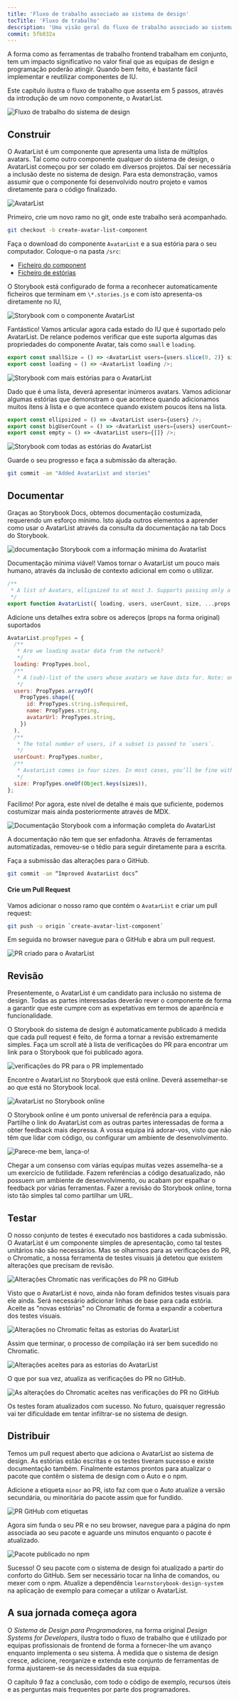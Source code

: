 ```yaml
---
title: 'Fluxo de trabalho associado ao sistema de design'
tocTitle: 'Fluxo de trabalho'
description: 'Uma visão geral do fluxo de trabalho associado ao sistema de design para programadores frontend'
commit: 5fb832a
---
```


A forma como as ferramentas de trabalho frontend trabalham em conjunto, tem um impacto significativo no valor final que as equipas de design e programação poderão atingir. Quando bem feito, é bastante fácil implementar e reutilizar componentes de IU. 

Este capítulo ilustra o fluxo de trabalho que assenta em 5 passos, através 
da introdução de um novo componente, o AvatarList.

![Fluxo de trabalho do sistema de design](/design-systems-for-developers/design-system-workflow-horizontal.jpg)

## Construir

O AvatarList é um componente que apresenta uma lista de múltiplos avatars. Tal como outro componente qualquer do sistema de design, o AvatarList começou por ser colado em diversos projetos. Daí ser necessária a inclusão deste no sistema de design. Para esta demonstração, vamos assumir que o componente foi desenvolvido noutro projeto e vamos diretamente para o código finalizado.

![AvatarList](/design-systems-for-developers/AvatarList.jpg)

Primeiro, crie um novo ramo no git, onde este trabalho será acompanhado.

```bash
git checkout -b create-avatar-list-component
```

Faça o download do componente `AvatarList` e a sua estória para o seu computador. Coloque-o na pasta `/src`:

- [Ficheiro do component](https://raw.githubusercontent.com/chromaui/learnstorybook-design-system/2347a5e8b27635f39091728d0845ff7a2ded3699/src/AvatarList.js)
- [Ficheiro de estórias](https://raw.githubusercontent.com/chromaui/learnstorybook-design-system/2347a5e8b27635f39091728d0845ff7a2ded3699/src/AvatarList.stories.js)

O Storybook está configurado de forma a reconhecer automaticamente ficheiros que terminam em `\*.stories.js` e com isto apresenta-os diretamente no IU,

![Storybook com o componente AvatarList](/design-systems-for-developers/storybook-with-avatarlist.png)

Fantástico! Vamos articular agora cada estado do IU que é suportado pelo AvatarList. De relance podemos verificar que este suporta algumas das propriedades do componente Avatar, tais como `small` e `loading`.

```javascript
export const smallSize = () => <AvatarList users={users.slice(0, 2)} size="small" />;
export const loading = () => <AvatarList loading />;
```

![Storybook com mais estórias para o AvatarList](/design-systems-for-developers/storybook-with-avatarlist-loading.png)

Dado que é uma lista, deverá apresentar inúmeros avatars. Vamos adicionar algumas estórias que demonstram o que acontece quando adicionamos muitos itens à lista e o que acontece quando existem poucos itens na lista.

```javascript
export const ellipsized = () => <AvatarList users={users} />;
export const bigUserCount = () => <AvatarList users={users} userCount={100} />;
export const empty = () => <AvatarList users={[]} />;
```

![Storybook com todas as estórias do AvatarList](/design-systems-for-developers/storybook-with-all-avatarlist-stories.png)

Guarde o seu progresso e faça a submissão da alteração.

```bash
git commit -am "Added AvatarList and stories"
```

## Documentar

Graças ao Storybook Docs, obtemos documentação costumizada, requerendo um esforço mínimo. Isto ajuda outros elementos a aprender como usar o AvatarList através da consulta da documentação na tab Docs do Storybook.

![documentação Storybook com a informação mínima do Avatarlist](/design-systems-for-developers/storybook-docs-minimal-avatarlist.png)

Documentação mínima viável! Vamos tornar o AvatarList um pouco mais humano, através da inclusão de contexto adicional em como o utilizar.

```javascript
/**
 * A list of Avatars, ellipsized to at most 3. Supports passing only a subset of the total user count.
 */
export function AvatarList({ loading, users, userCount, size, ...props }) {
```

Adicione uns detalhes extra sobre os adereços (props na forma original) suportados

```javascript
AvatarList.propTypes = {
  /**
   * Are we loading avatar data from the network?
   */
  loading: PropTypes.bool,
  /**
   * A (sub)-list of the users whose avatars we have data for. Note: only 3 will be displayed.
   */
  users: PropTypes.arrayOf(
    PropTypes.shape({
      id: PropTypes.string.isRequired,
      name: PropTypes.string,
      avatarUrl: PropTypes.string,
    })
  ),
  /**
   * The total number of users, if a subset is passed to `users`.
   */
  userCount: PropTypes.number,
  /**
   * AvatarList comes in four sizes. In most cases, you’ll be fine with `medium`.
   */
  size: PropTypes.oneOf(Object.keys(sizes)),
};
```
Facílimo! Por agora, este nível de detalhe é mais que suficiente, podemos costumizar mais ainda posteriormente através de MDX.

![Documentação Storybook com a informação completa do AvatarList](/design-systems-for-developers/storybook-docs-full-avatarlist.png)

A documentação não tem que ser enfadonha. Através de ferramentas automatizadas, removeu-se o tédio para seguir diretamente para a escrita.

Faça a submissão das alterações para o GitHub.

```bash
git commit -am “Improved AvatarList docs”
```

<h4>Crie um Pull Request</h4>

Vamos adicionar o nosso ramo que contém o `AvatarList` e criar um pull request:

```bash
git push -u origin `create-avatar-list-component`
```

Em seguida no browser navegue para o GitHub e abra um pull request.

![PR criado para o AvatarList](/design-systems-for-developers/github-pr-create-avatarlist.png)

## Revisão

Presentemente, o AvatarList é um candidato para inclusão no sistema de design. Todas as partes interessadas deverão rever o componente de forma a garantir que este cumpre com as expetativas em termos de aparência e funcionalidade.

O Storybook do sistema de design é automaticamente publicado á medida que cada pull request é feito, de forma a tornar a revisão extremamente simples. Faça um scroll até à lista de verificações do PR para encontrar um link para o Storybook que foi publicado agora.

![verificações do PR para o PR implementado](/design-systems-for-developers/github-pr-checks-deployed.png)

Encontre o AvatarList no Storybook que está online. Deverá assemelhar-se ao que está no Storybook local.

![AvatarList no Storybook online](/design-systems-for-developers/netlify-deployed-avatarlist-stories.png)

O Storybook online é um ponto universal de referência para a equipa. Partilhe o link do AvatarList com as outras partes interessadas de forma a obter feedback mais depressa. A vossa equipa irá adorar-vos, visto que não têm que lidar com código, ou configurar um ambiente de desenvolvimento.

![Parece-me bem, lança-o!](/design-systems-for-developers/visual-review-shipit.png)

Chegar a um consenso com várias equipas muitas vezes assemelha-se a um exercício de futilidade. Fazem referências a código desatualizado, não possuem um ambiente de desenvolvimento, ou acabam por espalhar o feedback por várias ferramentas. Fazer a revisão do Storybook online, torna isto tão simples tal como partilhar um URL.

## Testar

O nosso conjunto de testes é executado nos bastidores a cada submissão. O AvatarList é um componente simples de apresentação, como tal testes unitários não são necessários. Mas se olharmos para as verificações do PR, o Chromatic, a nossa ferramenta de testes visuais já detetou que existem alterações que precisam de revisão.

![Alterações Chromatic nas verificações do PR no GitHub](/design-systems-for-developers/github-pr-checks-chromatic-changes.png)

Visto que o AvatarList é novo, ainda não foram definidos testes visuais para ele ainda. Será necessário adicionar linhas de base para cada estória. Aceite as "novas estórias" no Chromatic de forma a expandir a cobertura dos testes visuais.

![Alterações no Chromatic feitas as estorias do AvatarList](/design-systems-for-developers/chromatic-avatarlist-changes.png)

Assim que terminar, o processo de compilação irá ser bem sucedido no Chromatic.

![Alterações aceites para as estorias do AvatarList](/design-systems-for-developers/chromatic-avatarlist-changes-accepted.png)

O que por sua vez, atualiza as verificações do PR no GitHub.

![As alterações do Chromatic aceites nas verificações do PR no GitHub](/design-systems-for-developers/github-pr-checks-chromatic-changes-accepted.png)

Os testes foram atualizados com sucesso. No futuro, quaisquer regressão vai ter dificuldade em tentar infiltrar-se no sistema de design.

## Distribuir

Temos um pull request aberto que adiciona o AvatarList ao sistema de design. As estórias estão escritas e os testes tiveram sucesso e existe documentação também. Finalmente estamos prontos para atualizar o pacote que contêm o sistema de design com o Auto e o npm.

Adicione a etiqueta `minor` ao PR, isto faz com que o Auto atualize a versão secundária, ou minoritária do pacote assim que for fundido.

![PR GitHub com etiquetas](/design-systems-for-developers/github-pr-labelled.png)

Agora sim funda o seu PR e no seu browser, navegue para a página do npm associada ao seu pacote e aguarde uns minutos enquanto o pacote é atualizado.


![Pacote publicado no npm](/design-systems-for-developers/npm-published-package.png)

Sucesso! O seu pacote com o sistema de design foi atualizado a partir do conforto do GitHub. Sem ser necessário tocar na linha de comandos, ou mexer com o npm. Atualize a dependência `learnstorybook-design-system` na aplicação de exemplo para começar a utilizar o AvatarList.

## A sua jornada começa agora

O _Sistema de Design para Programadores_, na forma original _Design Systems for Developers_, ilustra todo o fluxo de trabalho que é utilizado por equipas profissionais de frontend de forma a fornecer-lhe um avanço enquanto implementa o seu sistema. À medida que o sistema de design cresce, adicione, reorganize e extenda este conjunto de ferramentas de forma ajustarem-se ás necessidades da sua equipa.

O capítulo 9 faz a conclusão, com todo o código de exemplo, recursos úteis e as perguntas mais frequentes por parte dos programadores.
